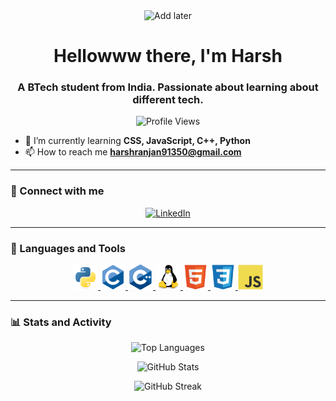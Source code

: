 <div align="center">
    <img src="" alt="Add later" />
</div>

<h1 align="center">Hellowww there, I'm Harsh</h1>
<h3 align="center">A BTech student from India. Passionate about learning about different tech.</h3>

<p align="center">
    <img src="https://komarev.com/ghpvc/?username=denji77&label=Profile%20views&color=0e75b6&style=flat" alt="Profile Views" />
</p>

- 🌱 I’m currently learning **CSS, JavaScript, C++, Python**
- 📫 How to reach me **harshranjan91350@gmail.com**

---

### 📢 Connect with me
<p align="center">
    <a href="https://www.linkedin.com/in/harsh-ranjan-4946062b0/" target="_blank">
        <img src="https://raw.githubusercontent.com/rahuldkjain/github-profile-readme-generator/master/src/images/icons/Social/linked-in-alt.svg" alt="LinkedIn" height="30" width="40" />
    </a>
</p>

---

### 🧰 Languages and Tools
<p align="center">
    <a href="https://www.python.org" target="_blank" rel="noreferrer">
        <img src="https://raw.githubusercontent.com/devicons/devicon/master/icons/python/python-original.svg" alt="Python" width="40" height="40"/>
    </a>
    <a href="https://www.cprogramming.com/" target="_blank" rel="noreferrer">
        <img src="https://raw.githubusercontent.com/devicons/devicon/master/icons/c/c-original.svg" alt="C" width="40" height="40"/>
    </a>
    <a href="https://www.w3schools.com/cpp/" target="_blank" rel="noreferrer">
        <img src="https://raw.githubusercontent.com/devicons/devicon/master/icons/cplusplus/cplusplus-original.svg" alt="C++" width="40" height="40"/>
    </a>
    <a href="https://www.linux.org/" target="_blank" rel="noreferrer">
        <img src="https://raw.githubusercontent.com/devicons/devicon/master/icons/linux/linux-original.svg" alt="Linux" width="40" height="40"/>
    </a>
    <a href="https://www.w3schools.com/html/" target="_blank" rel="noreferrer">
        <img src="https://raw.githubusercontent.com/devicons/devicon/master/icons/html5/html5-original.svg" alt="HTML" width="40" height="40"/>
    </a>
    <a href="https://www.w3schools.com/css/" target="_blank" rel="noreferrer">
        <img src="https://raw.githubusercontent.com/devicons/devicon/master/icons/css3/css3-original.svg" alt="CSS" width="40" height="40"/>
    </a>
    <a href="https://www.javascript.com/" target="_blank" rel="noreferrer">
        <img src="https://raw.githubusercontent.com/devicons/devicon/master/icons/javascript/javascript-original.svg" alt="JavaScript" width="40" height="40"/>
    </a>
</p>

---

### 📊 Stats and Activity
<p align="center">
    <img src="https://github-readme-stats.vercel.app/api/top-langs?username=drtoxic69&show_icons=true&locale=en&layout=compact&theme=dark" alt="Top Languages" />
</p>
<p align="center">
    <img src="https://github-readme-stats.vercel.app/api?username=drtoxic69&show_icons=true&locale=en&theme=dark" alt="GitHub Stats" />
</p>
<p align="center">
    <img src="https://github-readme-streak-stats.herokuapp.com/?user=drtoxic69&theme=dark" alt="GitHub Streak" />
</p>
